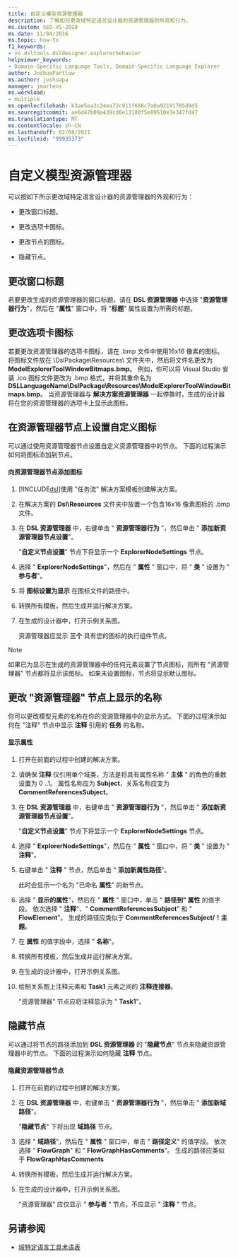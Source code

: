 ```yaml
---
title: 自定义模型资源管理器
description: 了解如何更改域特定语言设计器的资源管理器的外观和行为。
ms.custom: SEO-VS-2020
ms.date: 11/04/2016
ms.topic: how-to
f1_keywords:
- vs.dsltools.dsldesigner.explorerbehavior
helpviewer_keywords:
- Domain-Specific Language Tools, Domain-Specific Language Explorer
author: JoshuaPartlow
ms.author: joshuapa
manager: jmartens
ms.workload:
- multiple
ms.openlocfilehash: b3ae5ea3c24ea72c911f686c7a0a92191785d9d5
ms.sourcegitcommit: ae6d47b09a439cd0e13180f5e89510e3e347fd47
ms.translationtype: MT
ms.contentlocale: zh-CN
ms.lasthandoff: 02/08/2021
ms.locfileid: "99935373"
---
```

# <a name="customizing-the-model-explorer"></a>自定义模型资源管理器
可以按如下所示更改域特定语言设计器的资源管理器的外观和行为：

- 更改窗口标题。

- 更改选项卡图标。

- 更改节点的图标。

- 隐藏节点。

## <a name="changing-the-window-title"></a>更改窗口标题
 若要更改生成的资源管理器的窗口标题，请在 **DSL 资源管理器** 中选择 "**资源管理器行为**"，然后在 "**属性**" 窗口中，将 "**标题**" 属性设置为所需的标题。

## <a name="changing-the-tab-icon"></a>更改选项卡图标
 若要更改资源管理器的选项卡图标，请在 .bmp 文件中使用16x16 像素的图标。 将图标文件放在 \DslPackage\Resources\ 文件夹中，然后将文件名更改为 **ModelExplorerToolWindowBitmaps.bmp**。 例如，你可以将 Visual Studio 安装 .ico 图标文件更改为 .bmp 格式，并将其重命名为 **DSLLanguageName\DslPackage\Resources\ModelExplorerToolWindowBitmaps.bmp**。 当资源管理器与 **解决方案资源管理器** 一起停靠时，生成的设计器将在您的资源管理器的选项卡上显示此图标。

## <a name="setting-custom-icons-on-explorer-nodes"></a>在资源管理器节点上设置自定义图标
 可以通过使用资源管理器节点设置自定义资源管理器中的节点。 下面的过程演示如何将图标添加到节点。

#### <a name="to-add-an-icon-to-an-explorer-node"></a>向资源管理器节点添加图标

1. [!INCLUDE[dsl](../modeling/includes/dsl_md.md)]使用 "任务流" 解决方案模板创建解决方案。

2. 在解决方案的 **Dsl\Resources** 文件夹中放置一个包含16x16 像素图标的 .bmp 文件。

3. 在 **DSL 资源管理器** 中，右键单击 " **资源管理器行为** "，然后单击 " **添加新资源管理器节点设置**"。

    "**自定义节点设置**" 节点下将显示一个 **ExplorerNodeSettings** 节点。

4. 选择 " **ExplorerNodeSettings**"，然后在 " **属性** " 窗口中，将 " **类** " 设置为 " **参与者**"。

5. 将 **图标设置为显示** 在图标文件的路径中。

6. 转换所有模板，然后生成并运行解决方案。

7. 在生成的设计器中，打开示例关系图。

    资源管理器应显示 **三个** 具有您的图标的执行组件节点。

> [!NOTE]
> 如果已为显示在生成的资源管理器中的任何元素设置了节点图标，则所有 "资源管理器" 节点都将显示该图标。 如果未设置图标，节点将显示默认图标。

## <a name="changing-the-name-displayed-on-an-explorer-node"></a>更改 "资源管理器" 节点上显示的名称
 你可以更改模型元素的名称在你的资源管理器中的显示方式。 下面的过程演示如何在 "注释" 节点中显示 **注释** 引用的 **任务** 的名称。

#### <a name="to-display-a-property"></a>显示属性

1. 打开在前面的过程中创建的解决方案。

2. 请确保 **注释** 仅引用单个域类，方法是将具有属性名称 " **主体** " 的角色的重数设置为 0 ..1。 属性名称应为 **Subject**，关系名称应变为 **CommentReferencesSubject**。

3. 在 **DSL 资源管理器** 中，右键单击 " **资源管理器行为** "，然后单击 " **添加新资源管理器节点设置**"。

     "**自定义节点设置**" 节点下将显示一个 **ExplorerNodeSettings** 节点。

4. 选择 " **ExplorerNodeSettings**"，然后在 " **属性** " 窗口中，将 " **类** " 设置为 " **注释**"。

5. 右键单击 " **注释** " 节点，然后单击 " **添加新属性路径**"。

     此时会显示一个名为 "已命名 **属性**" 的新节点。

6. 选择 " **显示的属性**"，然后在 " **属性** " 窗口中，单击 " **路径到" 属性** 的值字段。 依次选择 " **注释**"、" **CommentReferencesSubject**" 和 " **FlowElement**"。 生成的路径应类似于 **CommentReferencesSubject/！主题**。

7. 在 **属性** 的值字段中，选择 " **名称**"。

8. 转换所有模板，然后生成并运行解决方案。

9. 在生成的设计器中，打开示例关系图。

10. 绘制关系图上注释元素和 **Task1** 元素之间的 **注释连接器**。

     "资源管理器" 节点应将注释显示为 " **Task1**"。

## <a name="hiding-nodes"></a>隐藏节点
 可以通过将节点的路径添加到 **DSL 资源管理器** 的 "**隐藏节点**" 节点来隐藏资源管理器中的节点。 下面的过程演示如何隐藏 **注释** 节点。

#### <a name="to-hide-an-explorer-node"></a>隐藏资源管理器节点

1. 打开在前面的过程中创建的解决方案。

2. 在 **DSL 资源管理器** 中，右键单击 " **资源管理器行为** "，然后单击 " **添加新域路径**"。

     "**隐藏节点**" 下将出现 **域路径** 节点。

3. 选择 " **域路径**"，然后在 " **属性** " 窗口中，单击 " **路径定义**" 的值字段。 依次选择 " **FlowGraph**" 和 " **FlowGraphHasComments**"。 生成的路径应类似于 **FlowGraphHasComments**

4. 转换所有模板，然后生成并运行解决方案。

5. 在生成的设计器中，打开示例关系图。

     "资源管理器" 应仅显示 " **参与者** " 节点，不应显示 " **注释** " 节点。

## <a name="see-also"></a>另请参阅

- [域特定语言工具术语表](/previous-versions/bb126564(v=vs.100))